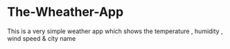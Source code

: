 # The-Wheather-App
This is a very simple weather app which shows the temperature , humidity , wind speed &amp; city name 
